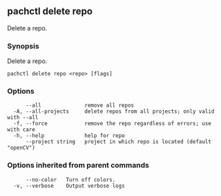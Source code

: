 ## pachctl delete repo

Delete a repo.

### Synopsis

Delete a repo.

```
pachctl delete repo <repo> [flags]
```

### Options

```
      --all              remove all repos
  -A, --all-projects     delete repos from all projects; only valid with --all
  -f, --force            remove the repo regardless of errors; use with care
  -h, --help             help for repo
      --project string   project in which repo is located (default "openCV")
```

### Options inherited from parent commands

```
      --no-color   Turn off colors.
  -v, --verbose    Output verbose logs
```

